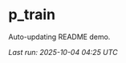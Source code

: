 # p_train

Auto-updating README demo.

<!--START_SECTION:status-->
_Last run: 2025-10-04 04:25 UTC_
<!--END_SECTION:status-->












































































































































































































































































































































































































































































































































































































































































































































































































































































































































































